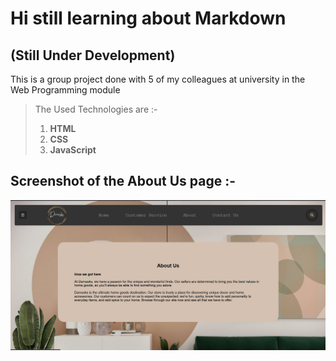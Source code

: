 # Hi still learning about Markdown

## (Still Under Development)

This is a group project done with 5 of my colleagues at university in the Web Programming module

> The Used Technologies are :-
>
> 1. **HTML**
> 2. **CSS**
> 3. **JavaScript**

## Screenshot of the About Us page :-

![](screenshots/AboutUs.JPG)
